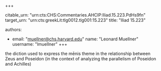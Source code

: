 +++


citable_urn: "urn:cts:CHS:Commentaries.AHCIP:Iliad.15.223.PdHs9fn"
target_urn: "urn:cts:greekLit:tlg0012.tlg001:15.223"
title: "Iliad 15.223"

authors:
- email: "muellner@chs.harvard.edu"
  name: "Leonard Muellner"
  username: "lmuellner"
+++

<p>the diction used to express the mēnis theme in the relationship between Zeus and Poseidon (in the context of analyzing the parallelism of Poseidon and Achilles)</p>
